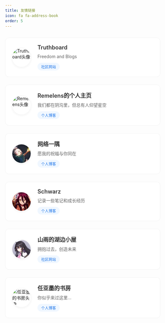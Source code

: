 ```yaml
---
title: 友情链接
icon: fa fa-address-book
order: 5
---
```


<div class="friendship-links">
  <div class="link-card" data-href="https://example.com/truthboard">
    <div class="card-content">
      <img src="https://truthboard.wdfiles.com/local--files/theme%3Abasic/truthboard2.svg" alt="Truthboard头像" class="avatar">
      <div class="card-text">
        <h3>Truthboard</h3>
        <p>Freedom and Blogs</p>
        <span class="type-tag">社区网站</span>
      </div>
    </div>
  </div>
  
  <div class="link-card" data-href="https://example.com/remelens">
    <div class="card-content">
      <img src="https://cdn.luogu.com.cn/upload/image_hosting/wzzqwiik.png" alt="Remelens头像" class="avatar">
      <div class="card-text">
        <h3>Remelens的个人主页</h3>
        <p>我们都在阴沟里，但总有人仰望星空</p>
        <span class="type-tag">个人博客</span>
      </div>
    </div>
  </div>
  
  <div class="link-card" data-href="https://example.com/cloud">
    <div class="card-content">
      <img src="/assets/img/links/cloud.jpg" alt="网络一隅头像" class="avatar">
      <div class="card-text">
        <h3>网络一隅</h3>
        <p>愿我的祝福与你同在</p>
        <span class="type-tag">个人博客</span>
      </div>
    </div>
  </div>
  
  <div class="link-card" data-href="https://example.com/schwarz">
    <div class="card-content">
      <img src="/assets/img/links/xiubi.png" alt="Schwarz头像" class="avatar">
      <div class="card-text">
        <h3>Schwarz</h3>
        <p>记录一些笔记和成长经历</p>
        <span class="type-tag">个人博客</span>
      </div>
    </div>
  </div>
  
  <div class="link-card" data-href="https://example.com/mountain">
    <div class="card-content">
      <img src="/assets/img/links/mountr.png" alt="山雨的湖边小屋头像" class="avatar">
      <div class="card-text">
        <h3>山雨的湖边小屋</h3>
        <p>拥抱过去，创造未来</p>
        <span class="type-tag">社区网站</span>
      </div>
    </div>
  </div>
  
  <div class="link-card" data-href="https://example.com/rymingenu">
    <div class="card-content">
      <img src="https://rymingenu.fun/assets/images/rymingenu.png" alt="任亚墨的书房头像" class="avatar">
      <div class="card-text">
        <h3>任亚墨的书房</h3>
        <p>你似乎来过这里…</p>
        <span class="type-tag">个人博客</span>
      </div>
    </div>
  </div>
</div>

<style>
.friendship-links {
  display: grid;
  grid-template-columns: repeat(auto-fill, minmax(300px, 1fr));
  gap: 25px;
  margin: 30px 0;
}

.link-card {
  position: relative;
  transition: transform 0.3s ease;
  cursor: pointer;
  border-radius: 12px;
  overflow: hidden;
}

.link-card:hover {
  transform: translateY(-5px);
}

.card-content {
  display: flex;
  align-items: center;
  padding: 20px;
  background: white;
  border-radius: 12px;
  box-shadow: 0 4px 12px rgba(0, 0, 0, 0.08);
  transition: all 0.3s ease;
  height: 100%;
  box-sizing: border-box;
  border: 1px solid rgba(0, 0, 0, 0.05);
  position: relative;
  z-index: 2;
}

.link-card::before {
  content: '';
  position: absolute;
  top: 0;
  left: 0;
  right: 0;
  bottom: 0;
  background: linear-gradient(135deg, #6a11cb 0%, #2575fc 100%);
  opacity: 0;
  transition: opacity 0.3s ease;
  z-index: 1;
  border-radius: 12px;
}

.link-card:hover::before {
  opacity: 0.1;
}

.card-content:hover {
  box-shadow: 0 8px 20px rgba(0, 0, 0, 0.12);
  border-color: rgba(0, 0, 0, 0.1);
}

.avatar {
  width: 60px;
  height: 60px;
  border-radius: 50%;
  object-fit: cover;
  margin-right: 20px;
  border: 2px solid #f8f8f8;
  box-shadow: 0 2px 6px rgba(0, 0, 0, 0.05);
  transition: transform 0.3s ease;
}

.link-card:hover .avatar {
  transform: scale(1.05);
}

.card-text {
  flex: 1;
}

.card-text h3 {
  margin: 0;
  font-size: 18px;
  font-weight: 600;
  color: #333;
  transition: color 0.3s ease;
}

.link-card:hover .card-text h3 {
  color: #1a73e8;
}

.card-text p {
  margin: 8px 0 0;
  font-size: 14px;
  color: #666;
  line-height: 1.5;
  transition: color 0.3s ease;
}

.link-card:hover .card-text p {
  color: #444;
}

.type-tag {
  display: inline-block;
  font-size: 12px;
  padding: 4px 12px;
  border-radius: 20px;
  background-color: #f0f7ff;
  color: #1a73e8;
  margin-top: 10px;
  font-weight: 500;
  transition: all 0.3s ease;
}

.link-card:hover .type-tag {
  background-color: #1a73e8;
  color: white;
}
</style>

<script>
document.querySelectorAll('.link-card').forEach(card => {
  card.addEventListener('click', function() {
    const url = this.getAttribute('data-href');
    if (url) window.open(url, '_blank');
  });
});
</script>